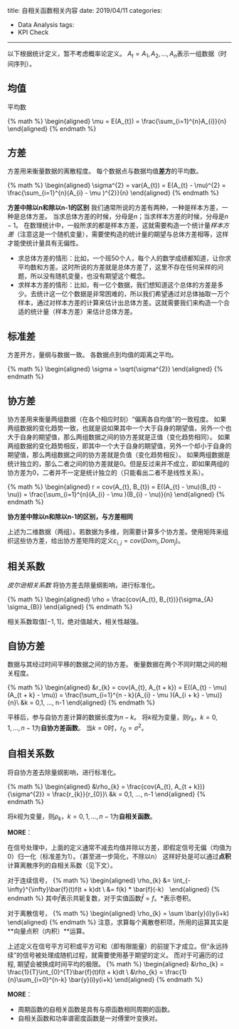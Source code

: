 title: 自相关函数相关内容
date: 2019/04/11
categories:
- Data Analysis
tags:
- KPI Check
---


以下根据统计定义，暂不考虑概率论定义。
$A_{t} = A_{1}, A_{2}, ..., A_{n}$表示一组数据（时间序列）。


## 均值 ##

平均数

{% math %}
\begin{aligned}
\mu = E(A_{t}) = \frac{\sum_{i=1}^{n}A_{i}}{n}
\end{aligned}
{% endmath %}


## 方差 ##

方差用来衡量数据的离散程度。
每个数据点与数据均值**差方**的平均数。

{% math %}
\begin{aligned}
\sigma^{2} = var(A_{t}) = E(A_{t} - \mu)^{2} = \frac{\sum_{i=1}^{n}(A_{i} - \mu )^{2}}{n}
\end{aligned}
{% endmath %}

**方差中除以n和除以n-1的区别**
我们通常所说的方差有两种，一种是样本方差，一种是总体方差。
当求总体方差的时候，分母是$n$；当求样本方差的时候，分母是$n-1$。
在数理统计中，一般所求的都是样本方差，这就需要构造一个统计量*样本方差*（注意这是一个随机变量），需要使构造的统计量的期望与总体方差相等，这样才能使统计量具有无偏性。
- 求总体方差的情形：比如，一个班50个人，每个人的数学成绩都知道，让你求平均数和方差。这时所说的方差就是总体方差了，这里不存在任何采样的问题，所以没有随机变量，也没有期望这个概念。
- 求样本方差的情形：比如，有一亿个数据，我们想知道这个总体的方差是多少。去统计这一亿个数据是非常困难的，所以我们希望通过对总体抽取一万个样本，通过对样本方差的计算来估计出总体方差。这就需要我们来构造一个合适的统计量（样本方差）来估计总体方差。


## 标准差 ##

方差开方，量纲与数据一致。
各数据点到均值的距离之平均。

{% math %}
\begin{aligned}
\sigma = \sqrt{\sigma^{2}}
\end{aligned}
{% endmath %}


## 协方差 ##

协方差用来衡量两组数据（在各个相应时刻）“偏离各自均值”的一致程度。
如果两组数据的变化趋势一致，也就是说如果其中一个大于自身的期望值，另外一个也大于自身的期望值，那么两组数据之间的协方差就是正值（变化趋势相同）。
如果两组数据的变化趋势相反，即其中一个大于自身的期望值，另外一个却小于自身的期望值，那么两组数据之间的协方差就是负值（变化趋势相反）。
如果两组数据是统计独立的，那么二者之间的协方差就是0。但是反过来并不成立，即如果两组的协方差为0，二者并不一定是统计独立的（只能看出二者不是线性关系）。

{% math %}
\begin{aligned}
r = cov(A_{t}, B_{t}) = E((A_{t} - \mu)(B_{t} - \nu)) = \frac{\sum_{i=1}^{n}(A_{i} - \mu )(B_{i} - \nu)}{n}
\end{aligned}
{% endmath %}

**协方差中除以n和除以n-1的区别，与方差相同**

上述为二维数据（两组）。若数据为多维，则需要计算多个协方差。使用矩阵来组织这些协方差，给出协方差矩阵的定义$c_{i,j} = cov(Dom_{i}, Dom_{j})$。


## 相关系数 ##

*皮尔逊相关系数*
将协方差去除量纲影响，进行标准化。

{% math %}
\begin{aligned}
\rho = \frac{cov(A_{t}, B_{t})}{\sigma_{A} \sigma_{B}}
\end{aligned}
{% endmath %}

相关系数取值$[-1, 1]$，绝对值越大，相关性越强。


## 自协方差 ##

数据与其经过时间平移的数据之间的协方差。
衡量数据在两个不同时期之间的相关程度。

{% math %}
\begin{aligned}
&r_{k} = cov(A_{t}, A_{t + k}) = E((A_{t} - \mu)(A_{t + k} - \mu)) = \frac{\sum_{i=1}^{n - k}(A_{i} - \mu )(A_{i + k} - \mu)}{n}\\
&k = 0,1, ..., n-1
\end{aligned}
{% endmath %}

平移后，参与自协方差计算的数据长度为$n-k$。
将$k$视为变量，则$r_{k}， k = 0,1, ..., n-1$为**自协方差函数**。
当$k=0$时，$r_{0} = \sigma^{2}$。


## 自相关系数 ##

将自协方差去除量纲影响，进行标准化。

{% math %}
\begin{aligned}
&\rho_{k} = \frac{cov(A_{t}, A_{t + k})}{\sigma^{2}} = \frac{r_{k}}{r_{0}}\\
&k = 0,1, ..., n-1
\end{aligned}
{% endmath %}

将$k$视为变量，则$\rho_{k}， k = 0,1, ..., n-1$为**自相关函数**。

**MORE**：

在信号处理中，上面的定义通常不减去均值并除以方差，即假定信号无偏（均值为0）归一化（标准差为1）。（甚至进一步简化，不除以n）
这样好处是可以通过**点积**计算离散序列的自相关系数（见下文）。

对于连续信号，
{% math %}
\begin{aligned}
\rho_{k} &= \int_{-\infty}^{\infty}\bar{f}(t)f(t + k)dt \\
&= f(k) * \bar{f}(-k） 
\end{aligned}
{% endmath %}
其中$\bar{f}$表示共轭复数，对于实值函数$\bar{f} = f$。$*$表示卷积。

对于离散信号，
{% math %}
\begin{aligned}
\rho_{k} = \sum \bar{y}(i)y(i+k)
\end{aligned}
{% endmath %}
注意，求算每个离散卷积项，所用的运算其实是**向量点积（内积）**运算。

上述定义在信号平方可积或平方可和（即有限能量）的前提下才成立。但“永远持续”的信号被处理成随机过程，就需要使用基于期望的定义。
而对于可遍历的过程, 期望会被换成时间平均的极限。
{% math %}
\begin{aligned}
&\rho_{k} = \frac{1}{T}\int_{0}^{T}\bar{f}(t)f(t + k)dt \\
&\rho_{k} = \frac{1}{n}\sum_{i=0}^{n-k} \bar{y}(i)y(i+k)
\end{aligned}
{% endmath %}

**MORE**：

- 周期函数的自相关函数是具有与原函数相同周期的函数。
- 自相关函数和功率谱密度函数是一对傅里叶变换对。